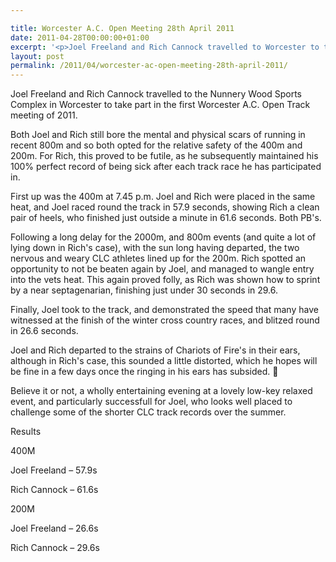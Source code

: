 ```yaml
---

title: Worcester A.C. Open Meeting 28th April 2011
date: 2011-04-28T00:00:00+01:00
excerpt: '<p>Joel Freeland and Rich Cannock travelled to Worcester to take part in the Worcester A.C. Open track meeting.</p><p>Click read more to see how they got on.</p>'
layout: post
permalink: /2011/04/worcester-ac-open-meeting-28th-april-2011/
---
```

Joel Freeland and Rich Cannock travelled to the Nunnery Wood Sports Complex in Worcester to take part in the first Worcester A.C. Open Track meeting of 2011.

Both Joel and Rich still bore the mental and physical scars of running in recent 800m and so both opted for the relative safety of the 400m and 200m. For Rich, this proved to be futile, as he subsequently maintained his 100% perfect record of being sick after each track race he has participated in.

First up was the 400m at 7.45 p.m. Joel and Rich were placed in the same heat, and Joel raced round the track in 57.9 seconds, showing Rich a clean pair of heels, who finished just outside a minute in 61.6 seconds. Both PB's.

Following a long delay for the 2000m, and 800m events (and quite a lot of lying down in Rich's case), with the sun long having departed, the two nervous and weary CLC athletes lined up for the 200m. Rich spotted an opportunity to not be beaten again by Joel, and managed to wangle entry into the vets heat. This again proved folly, as Rich was shown how to sprint by a near septagenarian, finishing just under 30 seconds in 29.6.

Finally, Joel took to the track, and demonstrated the speed that many have witnessed at the finish of the winter cross country races, and blitzed round in 26.6 seconds.

Joel and Rich departed to the strains of Chariots of Fire's in their ears, although in Rich's case, this sounded a little distorted, which he hopes will be fine in a few days once the ringing in his ears has subsided. 🙂

Believe it or not, a wholly entertaining evening at a lovely low-key relaxed event, and particularly successfull for Joel, who looks well placed to challenge some of the shorter CLC track records over the summer.

Results

400M

Joel Freeland &#8211; 57.9s

Rich Cannock &#8211; 61.6s

200M

Joel Freeland &#8211; 26.6s

Rich Cannock &#8211; 29.6s